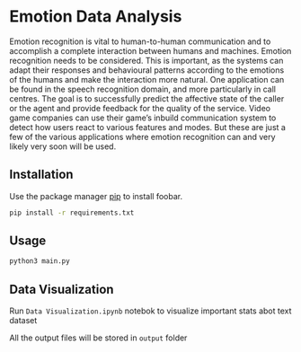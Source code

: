 # Emotion Data Analysis

Emotion recognition is vital to human-to-human communication and to accomplish a complete interaction between humans and machines. Emotion recognition needs to be considered. This is important, as the systems can adapt their responses and behavioural patterns according to the emotions of the humans and make the interaction more natural. 
One application can be found in the speech recognition domain, and more particularly in call centres. The goal is to successfully predict the affective state of the caller or the agent and provide feedback for the quality of the service. 
Video game companies can use their game’s inbuild communication system to detect how users react to various features and modes.
But these are just a few of the various applications where emotion recognition can and very likely very soon will be used.



## Installation

Use the package manager [pip](https://pip.pypa.io/en/stable/) to install foobar.

```bash
pip install -r requirements.txt
```

## Usage

```python
python3 main.py
```

## Data Visualization
Run `Data Visualization.ipynb` notebok to visualize important stats abot text dataset


All the output files will be stored in `output` folder
